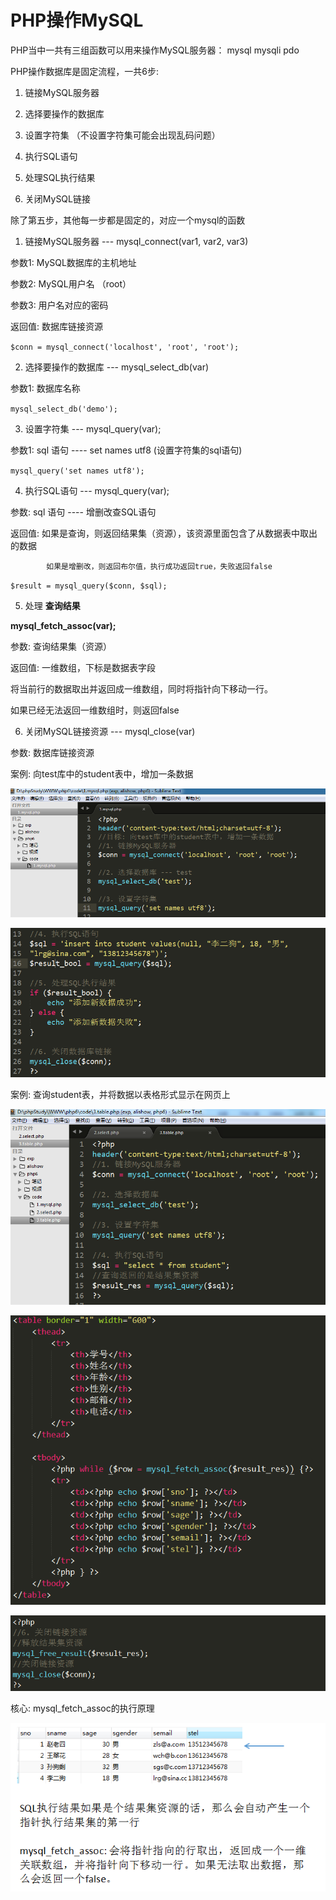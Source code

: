 # PHP操作MySQL


PHP当中一共有三组函数可以用来操作MySQL服务器： mysql    mysqli   pdo



   PHP操作数据库是固定流程，一共6步:

   1) 链接MySQL服务器  

   2) 选择要操作的数据库

   3) 设置字符集 （不设置字符集可能会出现乱码问题）

   4) 执行SQL语句

   5) 处理SQL执行结果

   6) 关闭MySQL链接

   除了第五步，其他每一步都是固定的，对应一个mysql的函数

 1) 链接MySQL服务器 --- mysql_connect(var1, var2, var3)

  参数1: MySQL数据库的主机地址

  参数2: MySQL用户名  （root）

  参数3: 用户名对应的密码

  返回值: 数据库链接资源

  `$conn = mysql_connect('localhost', 'root', 'root');`

  2) 选择要操作的数据库  --- mysql_select_db(var)

  参数1: 数据库名称

 `mysql_select_db('demo');`

   3) 设置字符集 --- mysql_query(var);

  参数1: sql 语句 ----  set names utf8  (设置字符集的sql语句)

  `mysql_query('set names utf8');`

   4) 执行SQL语句 --- mysql_query(var);

  参数: sql 语句 ----  增删改查SQL语句

  返回值: 如果是查询，则返回结果集（资源），该资源里面包含了从数据表中取出的数据

            如果是增删改，则返回布尔值，执行成功返回true，失败返回false

  `$result = mysql_query($conn, $sql);`


5) 处理 **查询结果**

 **mysql_fetch_assoc(var);**

  参数: 查询结果集（资源）

  返回值: 一维数组，下标是数据表字段

  将当前行的数据取出并返回成一维数组，同时将指针向下移动一行。

  如果已经无法返回一维数组时，则返回false 



   6) 关闭MySQL链接资源 --- mysql_close(var)

   参数: 数据库链接资源


案例: 向test库中的student表中，增加一条数据

![1534299226350](../media/1534299226350.png)

![1534299257926](../media/1534299257926.png)

 案例: 查询student表，并将数据以表格形式显示在网页上

 ![1534302509227](../media/1534302509227.png)

 ![1534302540798](../media/1534302540798.png)

 ![1534302553169](../media/1534302553169.png)

 核心: mysql_fetch_assoc的执行原理

 ![1534302580309](../media/1534302580309.png)